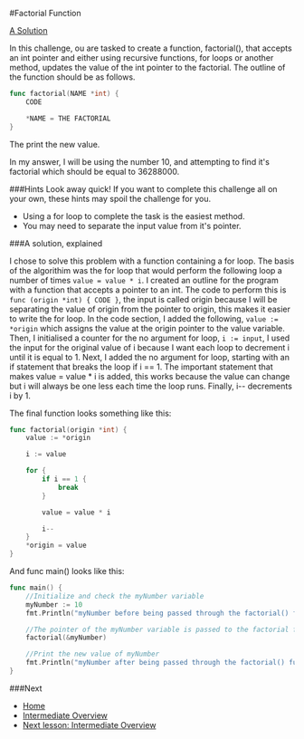 #Factorial Function

[A Solution](factorial-function.go)

In this challenge, ou are tasked to create a function, factorial(), that accepts an int pointer and either using recursive functions, for loops or another method, updates the value of the int pointer to the factorial. The outline of the function should be as follows.
```go
func factorial(NAME *int) {
	CODE

	*NAME = THE FACTORIAL
}
```
The print the new value.

In my answer, I will be using the number 10, and attempting to find it's factorial which should be equal to 36288000.

###Hints
Look away quick! If you want to complete this challenge all on your own, these hints may spoil the challenge for you.

* Using a for loop to complete the task is the easiest method.
* You may need to separate the input value from it's pointer.

###A solution, explained

I chose to solve this problem with a function containing a for loop. The basis of the algorithim was the for loop that would perform the following loop a number of times `value = value * i`. I created an outline for the program with a function that accepts a pointer to an int. The code to perform this is `func (origin *int) { CODE }`, the input is called origin because I will be separating the value of origin from the pointer to origin, this makes it easier to write the for loop. In the code section, I added the following, `value := *origin` which assigns the value at the origin pointer to the value variable. Then, I initialised a counter for the no argument for loop, `i := input`, I used the input for the original value of i because I want each loop to decrement i until it is equal to 1. Next, I added the no argument for loop, starting with an if statement that breaks the loop if i == 1. The important statement that makes value = value * i is added, this works because the value can change but i will always be one less each time the loop runs. Finally, i-- decrements i by 1.

The final function looks something like this:
```go
func factorial(origin *int) {
	value := *origin

	i := value

	for {
		if i == 1 {
			break
		}

		value = value * i

		i--
	}
	*origin = value
}
```
And func main() looks like this:
```go
func main() {
	//Initialize and check the myNumber variable
	myNumber := 10
	fmt.Println("myNumber before being passed through the factorial() function:", myNumber) //10

	//The pointer of the myNumber variable is passed to the factorial function, this will change it's value to be equal to the factorial
	factorial(&myNumber)

	//Print the new value of myNumber
	fmt.Println("myNumber after being passed through the factorial() function:", myNumber) //36288000
}
```

###Next

* [Home](../../README.md)
* [Intermediate Overview](../../../intermediate/intermediate.md)
* [Next lesson: Intermediate Overview](../../../intermediate/intermediate.md)
